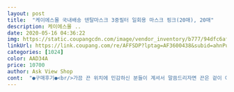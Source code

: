 ```yaml
---
layout: post 
title:  "케이에스몰 국내배송 덴탈마스크 3중필터 일회용 마스크 핑크(20매), 20매" 
description: 케이에스몰 ..
date: 2020-05-16 04:36:22 
img: https://static.coupangcdn.com/image/vendor_inventory/b777/94dfc6afc5a613f11307781499174eca754a8e2e4f4f9ef1ac56bc6f1fc3.jpg 
linkUrl: https://link.coupang.com/re/AFFSDP?lptag=AF3600438&subid=ahnPublicAsk&pageKey=1516266594&itemId=2602215975&vendorItemId=70593368529&traceid=V0-113-3bf627db5c2c52c6 
categories: [1024] 
color: AAD34A 
price: 10700 
author: Ask View Shop 
cont:  "●구매후기●<br/>가끔 끈 위치에 민감하신 분들이 계셔서 말씀드리자면 끈은 겉이 아닌 안쪽에 고정되어있습니다.<br/> 저는 끈 위치는 상관없어서 잘 쓸거 같아요.<br/><br/>결론은 중국공장에서 바쁘게 만들면서? 아니면 찍어내는 공장이 전문적이지 못하다? 가 아닐까 싶어요.<br/> 마스크의 색이나 테두리 부분은 깔끔해서 느낌이 참 좋은데 말입니다.<br/><br/>귀 압박; 전혀 아프지않아요.<br/><br/>그 황당한 가격들만 빼면 나름좋으니까요<br/>그동안 핑크색 마스크를 여러곳에서 찾아보고 구매해봤지만 항상 마음에 안드는 부분들이 있었어요.<br/><br/>그런데 우연히 이 마스크를 다른 곳에서 보고 리뷰를 봤는데 딱 제가 원하던 색이라는 느낌이 오더라구요.<br/><br/>그런데... <br/>... <br/>... <br/><br/>그리고 받고 나서 너무 맘에 들어서 이럴줄 알았으면 50매 주문할걸 싶어졌네요.<br/> 색 진짜 예쁜 코랄핑크예요.<br/> 연한 살구빛.<br/> 주름도 아래로 내려가는 방향 맞구요.<br/> 얇지 않고 도톰해요! 코철사도 잘 안구부러지는 사구려 플라스틱 아니고 잘 구부러지는 철사예요.<br/><br/>꺼내서 보니 마스크 색깔도 너무 예쁘고 도톰하면서 깔끔하게 만들어져서 좋습니다.<br/><br/>냄새; 살짝 나긴하나 심한정돈 아님.<br/><br/>다른곳에서 구매한 핑크마스크랑 색 비교사진도 올려요.<br/><br/>리뷰사진을 보니 주름방향도 맞고 괜찮아 보이길래 구매하고 싶었는데 이미 핑크 마스크 많이 주문해놨고 혹시나 이번에도 맘에 안들면 어쩌나 싶어서 50매를 한꺼번에 구매하기가 망설여졌는데 쿠팡에 오니깐 같은 판매자분께서 같은 마스크를 20매로 판매하시는걸 발견하고 문의해서 같은 상품인걸 확인 후 주문했습니다.<br/><br/>마스크 구매하고 이렇게 완전히 만족한적은 처음이라 상품평 길게 남겨봅니다.<br/><br/>마스크 철심과 끈이 모두 반대로 달려 있어요ㅠㅠ<br/>색 너무 예뻐요!!!!<br/>시중에 나와 있는 제가 사용중인 일회용 덴탈마스크와 달리<br/>원래 이런건가 싶어서 마스크 착용한 모델것과 한참을 비교해 보았는데... <br/>.<br/>.<br/>모델건 제가 현재 사용중인 것과 똑같더라구요.<br/> 그래서 상품평 적어놓으신 분들과 비교했는데 제가 받은것과 똑같은 거 같더라구요.<br/><br/>재질; 얇진않고 적당히 두툼.<br/><br/>주름상태;  정상.<br/><br/>주의;  똑같은 제품인데 가격.<br/>수량 다 달라요! 꼭 참고하시고 꼼꼼히 보시구 주문하세요!<br/>처음 착용하면 나만 좀 이상하게 느껴지지 다른 사람은 못느낄수도 있으니 적응해서 잘  사용할게요.<br/><br/>코랄핑크를 원했는데 원하는 색에 비슷하면 주름방향이 반대라거나 주름방향이 멀쩡하면 색이 연한 꽃분홍? 이라 원하던 색이 아니었어요.<br/><br/>판매자분은 위의 내용을 참고하시고 수정해서 만들어진 상품을 판매하시면 더 좋을듯 싶어요.<br/><br/>포장상탠 위 사진처럼왔구요.<br/> 색상; 아주연한 우유핑크빛.<br/><br/>핑크가 겉면이고 흰색이 안쪽면인데 반대로 달려있어서 흰색면이 바깥쪽으로 가게 착용해야 자연스럽답니다ㅎㅎ<br/>하지만 흰색면을 얼굴에 닿게 해야겠지용?/?<br/>" 
---
```

